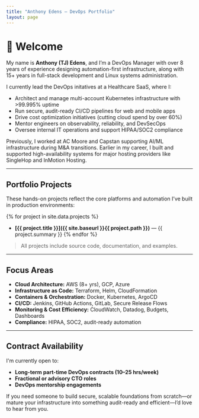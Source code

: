 ```yaml
---
title: "Anthony Edens – DevOps Portfolio"
layout: page
---
```


# 👋 Welcome

My name is **Anthony (TJ) Edens**, and I’m a DevOps Manager with over 8 years of experience designing automation-first infrastructure, along with 15+ years in full-stack development and Linux systems administration.

I currently lead the DevOps initatives at a Healthcare SaaS, where I:

- Architect and manage multi-account Kubernetes infrastructure with >99.995% uptime
- Run secure, audit-ready CI/CD pipelines for web and mobile apps
- Drive cost optimization initiatives (cutting cloud spend by over 60%)
- Mentor engineers on observability, reliability, and DevSecOps
- Oversee internal IT operations and support HIPAA/SOC2 compliance

Previously, I worked at AC Moore and Capstan supporting AI/ML infrastructure during M&A transitions. Earlier in my career, I built and supported high-availability systems for major hosting providers like SingleHop and InMotion Hosting.

---

## Portfolio Projects

These hands-on projects reflect the core platforms and automation I’ve built in production environments:

{% for project in site.data.projects %}
- **[{{ project.title }}]({{ site.baseurl }}{{ project.path }})** — {{ project.summary }}
{% endfor %}

> All projects include source code, documentation, and examples.

---

## Focus Areas

- **Cloud Architecture:** AWS (8+ yrs), GCP, Azure  
- **Infrastructure as Code:** Terraform, Helm, CloudFormation  
- **Containers & Orchestration:** Docker, Kubernetes, ArgoCD  
- **CI/CD:** Jenkins, GitHub Actions, GitLab, Secure Release Flows  
- **Monitoring & Cost Efficiency:** CloudWatch, Datadog, Budgets, Dashboards  
- **Compliance:** HIPAA, SOC2, audit-ready automation  

---

## Contract Availability

I'm currently open to:

- **Long-term part-time DevOps contracts (10–25 hrs/week)**
- **Fractional or advisory CTO roles**
- **DevOps mentorship engagements**

If you need someone to build secure, scalable foundations from scratch—or mature your infrastructure into something audit-ready and efficient—I’d love to hear from you.